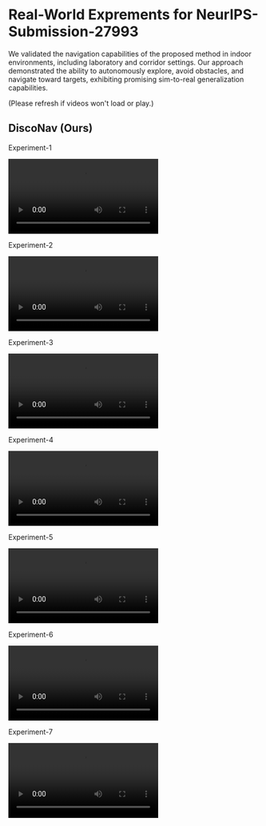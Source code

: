 # Real-World Exprements for NeurIPS-Submission-27993

We validated the navigation capabilities of the proposed method in indoor environments, including laboratory and corridor settings. Our approach demonstrated the ability to autonomously explore, avoid obstacles, and navigate toward targets, exhibiting promising sim-to-real generalization capabilities.

(Please refresh if videos won't load or play.)

## DiscoNav (Ours)

<p>Experiment-1</p>
<video src="https://github.com/user-attachments/assets/02b56aec-6f40-4f41-917f-92e0d9e2ab04"></video>
<p>Experiment-2</p>
<video src="https://github.com/user-attachments/assets/1700fc5e-a962-4d1b-8c88-6594ab1e0881"></video>
<p>Experiment-3</p>
<video src="https://github.com/user-attachments/assets/907da1b9-2045-4762-bc88-594e2e6c22e5"></video>
<p>Experiment-4</p>
<video src="https://github.com/user-attachments/assets/418b8ad8-d768-4a37-a4c9-25081cf89c1c"></video>
<p>Experiment-5</p>
<video src="https://github.com/user-attachments/assets/418b8ad8-d768-4a37-a4c9-25081cf89c1c"></video>
<p>Experiment-6</p>
<video src="https://github.com/user-attachments/assets/418b8ad8-d768-4a37-a4c9-25081cf89c1c"></video>
<p>Experiment-7</p>
<video src="https://github.com/user-attachments/assets/418b8ad8-d768-4a37-a4c9-25081cf89c1c"></video>
